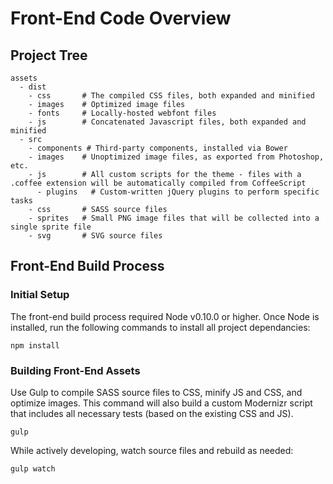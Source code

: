 # Front-End Code Overview

## Project Tree

    assets
      - dist
        - css       # The compiled CSS files, both expanded and minified
        - images    # Optimized image files
        - fonts     # Locally-hosted webfont files
        - js        # Concatenated Javascript files, both expanded and minified
      - src
        - components # Third-party components, installed via Bower
        - images    # Unoptimized image files, as exported from Photoshop, etc.
        - js        # All custom scripts for the theme - files with a .coffee extension will be automatically compiled from CoffeeScript
          - plugins   # Custom-written jQuery plugins to perform specific tasks
        - css       # SASS source files
        - sprites   # Small PNG image files that will be collected into a single sprite file
        - svg       # SVG source files

## Front-End Build Process

### Initial Setup

The front-end build process required Node v0.10.0 or higher. Once Node is installed, run the following commands to install all project dependancies:

    npm install

### Building Front-End Assets

Use Gulp to compile SASS source files to CSS, minify JS and CSS, and optimize images. This command will also build a custom Modernizr script that includes all necessary tests (based on the existing CSS and JS).

    gulp

While actively developing, watch source files and rebuild as needed:

    gulp watch